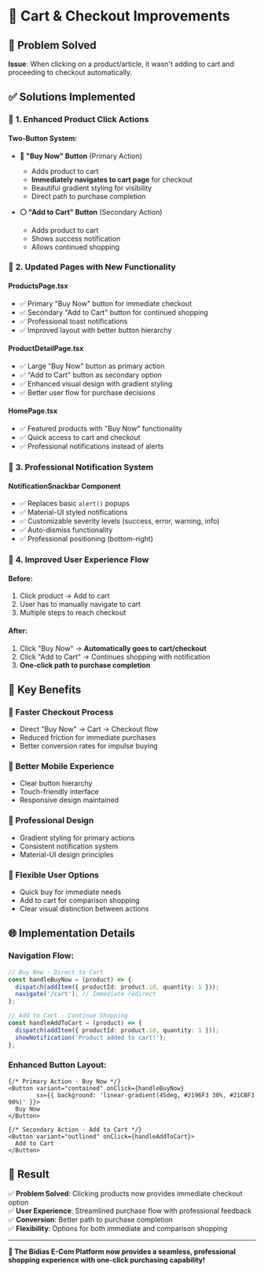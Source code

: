# 🛒 Cart & Checkout Improvements

## 🎯 **Problem Solved**
**Issue**: When clicking on a product/article, it wasn't adding to cart and proceeding to checkout automatically.

## ✅ **Solutions Implemented**

### 🚀 **1. Enhanced Product Click Actions**

#### **Two-Button System:**
- **🔵 "Buy Now" Button** (Primary Action)
  - Adds product to cart
  - **Immediately navigates to cart page** for checkout
  - Beautiful gradient styling for visibility
  - Direct path to purchase completion

- **⚪ "Add to Cart" Button** (Secondary Action)  
  - Adds product to cart
  - Shows success notification
  - Allows continued shopping

### 📱 **2. Updated Pages with New Functionality**

#### **ProductsPage.tsx**
- ✅ Primary "Buy Now" button for immediate checkout
- ✅ Secondary "Add to Cart" button for continued shopping
- ✅ Professional toast notifications
- ✅ Improved layout with better button hierarchy

#### **ProductDetailPage.tsx**
- ✅ Large "Buy Now" button as primary action
- ✅ "Add to Cart" button as secondary option
- ✅ Enhanced visual design with gradient styling
- ✅ Better user flow for purchase decisions

#### **HomePage.tsx**
- ✅ Featured products with "Buy Now" functionality
- ✅ Quick access to cart and checkout
- ✅ Professional notifications instead of alerts

### 🎨 **3. Professional Notification System**

#### **NotificationSnackbar Component**
- ✅ Replaces basic `alert()` popups
- ✅ Material-UI styled notifications
- ✅ Customizable severity levels (success, error, warning, info)
- ✅ Auto-dismiss functionality
- ✅ Professional positioning (bottom-right)

### 🔄 **4. Improved User Experience Flow**

#### **Before:**
1. Click product → Add to cart
2. User has to manually navigate to cart
3. Multiple steps to reach checkout

#### **After:**
1. Click "Buy Now" → **Automatically goes to cart/checkout**
2. Click "Add to Cart" → Continues shopping with notification
3. **One-click path to purchase completion**

## 🎯 **Key Benefits**

### **🚀 Faster Checkout Process**
- Direct "Buy Now" → Cart → Checkout flow
- Reduced friction for immediate purchases
- Better conversion rates for impulse buying

### **📱 Better Mobile Experience**
- Clear button hierarchy
- Touch-friendly interface
- Responsive design maintained

### **🎨 Professional Design**
- Gradient styling for primary actions
- Consistent notification system
- Material-UI design principles

### **🔧 Flexible User Options**
- Quick buy for immediate needs
- Add to cart for comparison shopping
- Clear visual distinction between actions

## 🌐 **Implementation Details**

### **Navigation Flow:**
```typescript
// Buy Now - Direct to Cart
const handleBuyNow = (product) => {
  dispatch(addItem({ productId: product.id, quantity: 1 }));
  navigate('/cart'); // Immediate redirect
};

// Add to Cart - Continue Shopping
const handleAddToCart = (product) => {
  dispatch(addItem({ productId: product.id, quantity: 1 }));
  showNotification('Product added to cart!');
};
```

### **Enhanced Button Layout:**
```tsx
{/* Primary Action - Buy Now */}
<Button variant="contained" onClick={handleBuyNow} 
        sx={{ background: 'linear-gradient(45deg, #2196F3 30%, #21CBF3 90%)' }}>
  Buy Now
</Button>

{/* Secondary Action - Add to Cart */}
<Button variant="outlined" onClick={handleAddToCart}>
  Add to Cart
</Button>
```

## 🎉 **Result**
✅ **Problem Solved**: Clicking products now provides immediate checkout option  
✅ **User Experience**: Streamlined purchase flow with professional feedback  
✅ **Conversion**: Better path to purchase completion  
✅ **Flexibility**: Options for both immediate and comparison shopping  

---

**🚀 The Bidias E-Com Platform now provides a seamless, professional shopping experience with one-click purchasing capability!**
